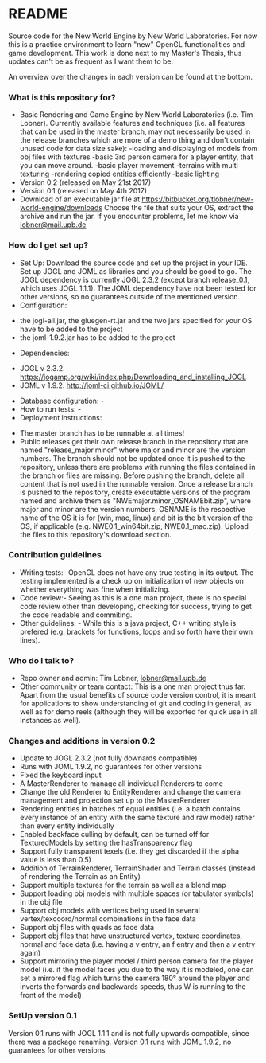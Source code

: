 # README #

Source code for the New World Engine by New World Laboratories.
For now this is a practice environment to learn "new" OpenGL functionalities and game development.
This work is done next to my Master's Thesis, thus updates can't be as frequent as I want them to be.

An overview over the changes in each version can be found at the bottom.

### What is this repository for? ###

* Basic Rendering and Game Engine by New World Laboratories (i.e. Tim Lobner). 
Currently available features and techniques (i.e. all features that can be used in the master branch, may not necessarily be used in the release branches which are more of a demo thing and don't contain unused code for data size sake): 
-loading and displaying of models from obj files with textures
-basic 3rd person camera for a player entity, that you can move around.
-basic player movement
-terrains with multi texturing
-rendering copied entities efficiently
-basic lighting
* Version 0.2 (released on May 21st 2017)
* Version 0.1 (released on May 4th 2017)
* Download of an executable jar file at https://bitbucket.org/tlobner/new-world-engine/downloads
Choose the file that suits your OS, extract the archive and run the jar. If you encounter problems, let me know via lobner@mail.upb.de

### How do I get set up? ###

* Set Up: Download the source code and set up the project in your IDE. Set up JOGL  and JOML as libraries and you should be good to go. The JOGL dependency is currently JOGL 2.3.2 (except branch release_0.1, which uses JOGL 1.1.1). The JOML dependency have not been tested for other versions, so no guarantees outside of the mentioned version.
* Configuration: 
- the jogl-all.jar, the gluegen-rt.jar and the two jars specified for your OS have to be added to the project
- the joml-1.9.2.jar has to be added to the project
* Dependencies: 
- JOGL v 2.3.2. https://jogamp.org/wiki/index.php/Downloading_and_installing_JOGL
- JOML v 1.9.2. http://joml-ci.github.io/JOML/
* Database configuration: -
* How to run tests: -
* Deployment instructions: 
- The master branch has to be runnable at all times!
- Public releases get their own release branch in the repository that are named "release_major.minor" where major and minor are the version numbers. The branch should not be updated once it is pushed to the repository, unless there are problems with running the files contained in the branch or files are missing. Before pushing the branch, delete all content that is not used in the runnable version. Once a release branch is pushed to the repository, create executable versions of the program named and archive them as "NWEmajor.minor_OSNAMEbit.zip", where major and minor are the version numbers, OSNAME is the respective name of the OS it is for (win, mac, linux) and bit is the bit version of the OS, if applicable (e.g. NWE0.1_win64bit.zip, NWE0.1_mac.zip). Upload the files to this repository's download section.

### Contribution guidelines ###

* Writing tests:- OpenGL does not have any true testing in its output. The testing implemented is a check up on initialization of new objects on whether everything was fine when initializing.
* Code review:- Seeing as this is a one man project, there is no special code review other than developing, checking for success, trying to get the code readable and commiting.
* Other guidelines: - While this is a java project, C++ writing style is prefered (e.g. brackets for functions, loops and so forth have their own lines).

### Who do I talk to? ###

* Repo owner and admin: Tim Lobner, lobner@mail.upb.de
* Other community or team contact: This is a one man project thus far. Apart from the usual benefits of source code version control, it is meant for applications to show understanding of git and coding in general, as well as for demo reels (although they will be exported for quick use in all instances as well).


### Changes and additions in version 0.2 ###
* Update to JOGL 2.3.2 (not fully downards compatible)
* Runs with JOML 1.9.2, no guarantees for other versions
* Fixed the keyboard input
* A MasterRenderer to manage all individual Renderers to come
* Change the old Renderer to EntityRenderer and change the camera management and projection set up to the MasterRenderer
* Rendering entities in batches of equal entities (i.e. a batch contains every instance of an entity with the same texture and raw model) rather than every entity individually
* Enabled backface culling by default, can be turned off for TexturedModels by setting the hasTransparency flag
* Support fully transparent texels (i.e. they get discarded if the alpha value is less than 0.5)
* Addition of TerrainRenderer, TerrainShader and Terrain classes (instead of rendering the Terrain as an Entity)
* Support multiple textures for the terrain as well as a blend map
* Support loading obj models with multiple spaces (or tabulator symbols) in the obj file
* Support obj models with vertices being used in several vertex/texcoord/normal combinations in the face data
* Support obj files with quads as face data
* Support obj files that have unstructured vertex, texture coordinates, normal and face data (i.e. having a v entry, an f entry and then a v entry again)
* Support mirroring the player model / third person camera for the player model (i.e. if the model faces you due to the way it is modeled, one can set a mirrored flag which turns the camera 180° around the player and inverts the forwards and backwards speeds, thus W is running to the front of the model)


### SetUp version 0.1 ###
Version 0.1 runs with JOGL 1.1.1 and is not fully upwards compatible, since there was a package renaming.
Version 0.1 runs with JOML 1.9.2, no guarantees for other versions